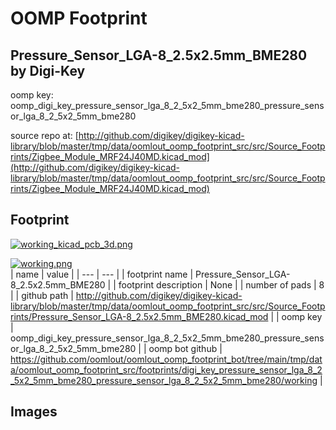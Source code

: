 # OOMP Footprint  
## Pressure_Sensor_LGA-8_2.5x2.5mm_BME280  by Digi-Key  
  
oomp key: oomp_digi_key_pressure_sensor_lga_8_2_5x2_5mm_bme280_pressure_sensor_lga_8_2_5x2_5mm_bme280  
  
source repo at: [http://github.com/digikey/digikey-kicad-library/blob/master/tmp/data/oomlout_oomp_footprint_src/src/Source_Footprints/Zigbee_Module_MRF24J40MD.kicad_mod](http://github.com/digikey/digikey-kicad-library/blob/master/tmp/data/oomlout_oomp_footprint_src/src/Source_Footprints/Zigbee_Module_MRF24J40MD.kicad_mod)  
## Footprint  
  
[![working_kicad_pcb_3d.png](working_kicad_pcb_3d_600.png)](working_kicad_pcb_3d.png)  
  
[![working.png](working_600.png)](working.png)  
| name | value | 
| --- | --- | 
| footprint name | Pressure_Sensor_LGA-8_2.5x2.5mm_BME280 | 
| footprint description | None | 
| number of pads | 8 | 
| github path | http://github.com/digikey/digikey-kicad-library/blob/master/tmp/data/oomlout_oomp_footprint_src/src/Source_Footprints/Pressure_Sensor_LGA-8_2.5x2.5mm_BME280.kicad_mod | 
| oomp key | oomp_digi_key_pressure_sensor_lga_8_2_5x2_5mm_bme280_pressure_sensor_lga_8_2_5x2_5mm_bme280 | 
| oomp bot github | https://github.com/oomlout/oomlout_oomp_footprint_bot/tree/main/tmp/data/oomlout_oomp_footprint_src/footprints/digi_key_pressure_sensor_lga_8_2_5x2_5mm_bme280_pressure_sensor_lga_8_2_5x2_5mm_bme280/working | 
## Images  
